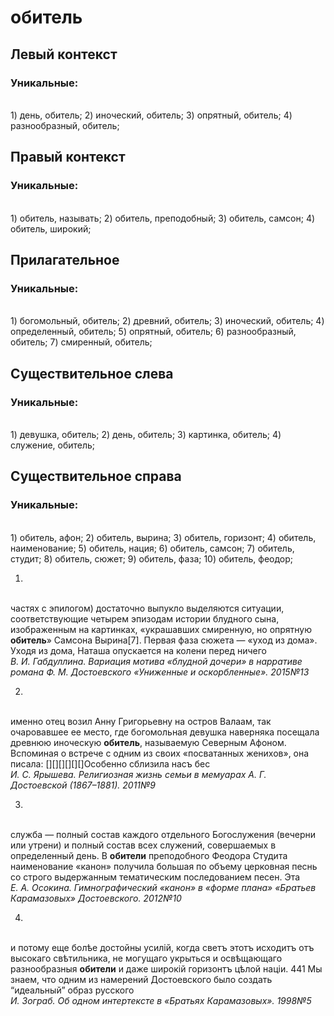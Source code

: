 # обитель
## Левый контекст

### Уникальные:
<br>1) день, обитель; 2) иноческий, обитель; 3) опрятный, обитель; 4) разнообразный, обитель; 

## Правый контекст

### Уникальные:
<br>1) обитель, называть; 2) обитель, преподобный; 3) обитель, самсон; 4) обитель, широкий; 

## Прилагательное

### Уникальные:
<br>1) богомольный, обитель; 2) древний, обитель; 3) иноческий, обитель; 4) определенный, обитель; 5) опрятный, обитель; 6) разнообразный, обитель; 7) смиренный, обитель; 

## Существительное слева

### Уникальные:
<br>1) девушка, обитель; 2) день, обитель; 3) картинка, обитель; 4) служение, обитель; 

## Существительное справа

### Уникальные:
<br>1) обитель, афон; 2) обитель, вырина; 3) обитель, горизонт; 4) обитель, наименование; 5) обитель, нация; 6) обитель, самсон; 7) обитель, студит; 8) обитель, сюжет; 9) обитель, фаза; 10) обитель, феодор; 


1.
<br>частях с эпилогом)
  достаточно выпукло выделяются ситуации, соответствующие четырем эпизодам
  истории блудного сына, изображенным на картинках, «украшавших смиренную,
  но опрятную **обитель**» Самсона Вырина[7].
  Первая фаза сюжета — «уход из дома». Уходя из дома, Наташа опускается на
  колени перед ничего 
<br> *В. И. Габдуллина. Вариация мотива «блудной дочери» в нарративе романа Ф. М. Достоевского «Униженные и оскорбленные». 2015№13* 

2.
<br>именно отец возил Анну Григорьевну на остров
    Валаам, так очаровавшее ее место, где богомольная девушка наверняка
    посещала древнюю иноческую **обитель**, называемую Северным Афоном.
    Вспоминая о встрече с одним из своих «посватанных женихов», она
    писала:
    [][][][][][]Особенно сблизила насъ бес
<br> *И. С. Ярышева. Религиозная жизнь семьи в мемуарах А. Г. Достоевской (1867–1881). 2011№9* 

3.
<br>служба — полный состав
    каждого отдельного Богослужения (вечерни или утрени) и полный состав
    всех служений, совершаемых в определенный день. В **обители** преподобного
    Феодора Студита наименование «канон» получила большая по объему
    церковная песнь со строго выдержанным тематическим последованием
    песен. Эта 
<br> *Е. А. Осокина. Гимнографический «канон» в «форме плана» «Братьев Карамазовых» Достоевского. 2012№10* 

4.
<br>и потому еще болѣе достойны усилiй,
    когда светъ этотъ исходитъ отъ высокаго свѣтильника, не могущаго
    укрыться и освѣщающаго разнообразныя **обители** и даже широкiй горизонтъ
    цѣлой нацiи.
  441
  Мы знаем, что одним из намерений Достоевского было создать “идеальный”
  образ русского
<br> *И. Зограб. Об одном интертексте в «Братьях Карамазовых». 1998№5* 

